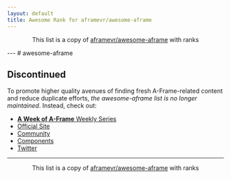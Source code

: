 ```yaml
---
layout: default
title: Awesome Rank for aframevr/awesome-aframe
---
```


<p align="center">
	This list is a copy of <a href="https://github.com/aframevr/awesome-aframe">aframevr/awesome-aframe</a> with ranks
</p>
---
# awesome-aframe

## Discontinued

To promote higher quality avenues of finding fresh A-Frame-related content and
reduce duplicate efforts, *the awesome-aframe list is no longer maintained*.
Instead, check out:

- [**A Week of A-Frame** Weekly Series](https://aframe.io/blog/)
- [Official Site](https://aframe.io/)
- [Community](https://aframe.io/community/)
- [Components](https://www.npmjs.com/search?q=keywords:aframe&page=1&ranking=optimal)
- [Twitter](https://twitter.com/aframevr/)
---
<p align="center">
	This list is a copy of <a href="https://github.com/aframevr/awesome-aframe">aframevr/awesome-aframe</a> with ranks
</p>
